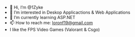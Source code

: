 - 👋 Hi, I’m @1Zyke
- 👀 I’m interested in Deskop Applicactions & Web Applications
- 🌱 I’m currently learning ASP.NET
- 📫 How to reach me: loronf19@gmail.com
- I like the FPS Video Games (Valorant & Csgo)

<!---
1Zyke/1Zyke is a ✨ special ✨ repository because its `README.md` (this file) appears on your GitHub profile.
You can click the Preview link to take a look at your changes.
--->
